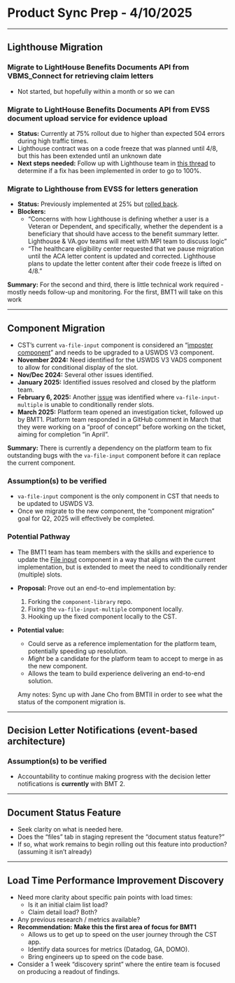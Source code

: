 # Product Sync Prep - 4/10/2025

---

## Lighthouse Migration

### Migrate to LightHouse Benefits Documents API from VBMS_Connect for retrieving claim letters

- Not started, but hopefully within a month or so we can 

### Migrate to LightHouse Benefits Documents API from EVSS document upload service for evidence upload

-   **Status:** Currently at 75% rollout due to higher than expected 504 errors during high traffic times.
-   Lighthouse contract was on a code freeze that was planned until 4/8, but this has been extended until an unknown date
-   **Next steps needed:** Follow up with Lighthouse team in [this thread](https://dsva.slack.com/archives/C02CQP3RFFX/p1743599304727799?thread_ts=1742584692.152089&cid=C02CQP3RFFX) to determine if a fix has been implemented in order to go to 100%.

### Migrate to Lighthouse from EVSS for letters generation

-   **Status:** Previously implemented at 25% but [rolled back](https://dsva.slack.com/archives/C04KHCT3ZMY/p1743012653750079).
-   **Blockers:**
    -   “Concerns with how Lighthouse is defining whether a user is a Veteran or Dependent, and specifically, whether the dependent is a beneficiary that should have access to the benefit summary letter. Lighthouse & VA.gov teams will meet with MPI team to discuss logic”
    -   “The healthcare eligibility center requested that we pause migration until the ACA letter content is updated and corrected. Lighthouse plans to update the letter content after their code freeze is lifted on 4/8.”

**Summary:** For the second and third, there is little technical work required - mostly needs follow-up and monitoring. For the first, BMT1 will take on this work

---

## Component Migration

-   CST’s current `va-file-input` component is considered an “[imposter component](https://github.com/department-of-veterans-affairs/va.gov-team/issues/104547)” and needs to be upgraded to a USWDS V3 component.
-   **November 2024:** Need identified for the USWDS V3 VADS component to allow for conditional display of the slot.
-   **Nov/Dec 2024:** Several other issues identified.
-   **January 2025:** Identified issues resolved and closed by the platform team.
-   **February 6, 2025:** Another [issue](https://github.com/department-of-veterans-affairs/vets-design-system-documentation/issues/3785) was identified where `va-file-input-multiple` is unable to conditionally render slots.
-   **March 2025:** Platform team opened an investigation ticket, followed up by BMT1. Platform team responded in a GitHub comment in March that they were working on a “proof of concept” before working on the ticket, aiming for completion “in April”.

**Summary:** There is currently a dependency on the platform team to fix outstanding bugs with the `va-file-input` component before it can replace the current component.

### Assumption(s) to be verified

-   `va-file-input` component is the only component in CST that needs to be updated to USWDS V3.
-   Once we migrate to the new component, the “component migration” goal for Q2, 2025 will effectively be completed.

### Potential Pathway

-   The BMT1 team has team members with the skills and experience to update the [File input](https://design.va.gov/components/form/file-input#:~:text=This%20guida) component in a way that aligns with the current implementation, but is extended to meet the need to conditionally render (multiple) slots.
-   **Proposal:** Prove out an end-to-end implementation by:
    1.  Forking the `component-library` repo.
    2.  Fixing the `va-file-input-multiple` component locally.
    3.  Hooking up the fixed component locally to the CST.
-   **Potential value:**
    -   Could serve as a reference implementation for the platform team, potentially speeding up resolution.
    -   *Might* be a candidate for the platform team to accept to merge in as the new component.
    -   Allows the team to build experience delivering an end-to-end solution.
 
    Amy notes: Sync up with Jane Cho from BMTII in order to see what the status of the component migration is.

---

## Decision Letter Notifications (event-based architecture)

### Assumption(s) to be verified

-   Accountability to continue making progress with the decision letter notifications is **currently** with BMT 2.

---

## Document Status Feature

-   Seek clarity on what is needed here.
-   Does the “files” tab in staging represent the “document status feature?”
-   If so, what work remains to begin rolling out this feature into production? (assuming it isn’t already)

---

## Load Time Performance Improvement Discovery

-   Need more clarity about specific pain points with load times:
    -   Is it an initial claim list load?
    -   Claim detail load? Both?
-   Any previous research / metrics available?
-   **Recommendation:** **Make this the first area of focus for BMT1**
    -   Allows us to get up to speed on the user journey through the CST app.
    -   Identify data sources for metrics (Datadog, GA, DOMO).
    -   Bring engineers up to speed on the code base.
-   Consider a 1 week “discovery sprint” where the entire team is focused on producing a readout of findings.
